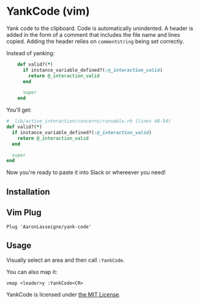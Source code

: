 # YankCode (vim)

Yank code to the clipboard. Code is automatically unindented. A header is added
in the form of a comment that includes the file name and lines copied. Adding
the header relies on `commentstring` being set correctly.

Instead of yanking:

```ruby
    def valid?(*)
      if instance_variable_defined?(:@_interaction_valid)
        return @_interaction_valid
      end

      super
    end
```

You'll get:

```ruby
#  lib/active_interaction/concerns/runnable.rb (lines 48-54)
def valid?(*)
  if instance_variable_defined?(:@_interaction_valid)
    return @_interaction_valid
  end

  super
end
```

Now you're ready to paste it into Slack or whereever you need!

## Installation

## Vim Plug

```vim
Plug 'AaronLasseigne/yank-code'
```

## Usage

Visually select an area and then call `:YankCode`.

You can also map it:

```vim
vmap <leader>y :YankCode<CR>
```

YankCode is licensed under [the MIT License][].

[the mit license]: LICENSE.md
